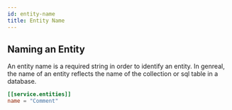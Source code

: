 ```yaml
---
id: entity-name
title: Entity Name
---
```


## Naming an Entity

An entity name is a required string in order to identify an entity. In genreal, the name
of an entity reflects the name of the collection or sql table in a database.

```toml
[[service.entities]]
name = "Comment"
```
